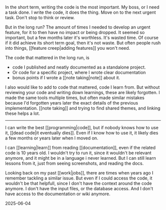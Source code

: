 In the short term, writing the code is the most important. My boss, or I need a task done.
I write the code, it does the thing. Move on to the next urgent task. Don't stop to think or review.

But in the long run? The amount of times I needed to develop an urgent feature, for it to then have no impact or being dropped. It seemed so important, but a few months later it's worthless. It's wasted time. Of course if it did achieve its short term goal, then it's not waste. But often people rush into things, [[feature creep|adding features]] you won't need.

The code that mattered in the long run, is 
- code I published and neatly documented as a standalone project.
- Or code for a specific project, where I wrote clear documentation
- bonus points if I wrote a [[note taking|note]] about it.

I also would like to add to code that mattered, code I learn from.
But without reviewing your code and writing down learnings, these are likely forgotten.
I made the same tools multiple times, but often made similar mistakes because I'd forgotten years later the exact details of the previous implementation.
[[note taking]] and trying to find shared themes, and linking these helps a lot.

---

I can write the best [[programming|code]], but if nobody knows how to use it, [[dead code|it eventually dies]].
Even if I know how to use it, it likely dies a few months or years later when I moved on.

I can [[learning|learn]] from reading [[documentation]], even if the related code is 10 years old.
I wouldn't try to run it, since it wouldn't be relevant anymore, and it might be in a language i never learned. But I can still learn lessons from it, just from seeing screenshots, and reading the docs.

Looking back on my past [[work|jobs]], there are times when years ago I remember tackling a similar issue. But even if I could access the code, it wouldn't be that helpfull, since I don't have the context around the code anymore. I don't have the input files, or the database access. And I don't have access to the documentation or wiki anymore.

2025-06-04
